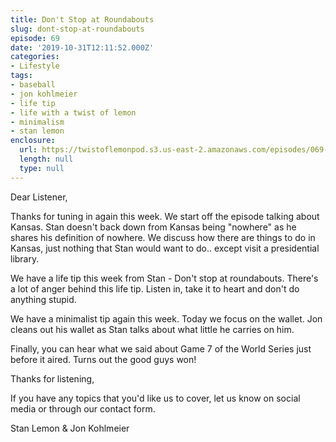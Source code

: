 ```yaml
---
title: Don't Stop at Roundabouts
slug: dont-stop-at-roundabouts
episode: 69
date: '2019-10-31T12:11:52.000Z'
categories:
- Lifestyle
tags:
- baseball
- jon kohlmeier
- life tip
- life with a twist of lemon
- minimalism
- stan lemon
enclosure:
  url: https://twistoflemonpod.s3.us-east-2.amazonaws.com/episodes/069-lwatol-20191031.mp3
  length: null
  type: null
---
```


Dear Listener,

Thanks for tuning in again this week. We start off the episode talking about Kansas. Stan doesn't back down from Kansas being "nowhere" as he shares his definition of nowhere. We discuss how there are things to do in Kansas, just nothing that Stan would want to do.. except visit a presidential library.

We have a life tip this week from Stan - Don't stop at roundabouts. There's a lot of anger behind this life tip. Listen in, take it to heart and don't do anything stupid.

We have a minimalist tip again this week. Today we focus on the wallet. Jon cleans out his wallet as Stan talks about what little he carries on him.

Finally, you can hear what we said about Game 7 of the World Series just before it aired. Turns out the good guys won!

Thanks for listening,

If you have any topics that you'd like us to cover, let us know on social media or through our contact form.

Stan Lemon & Jon Kohlmeier

